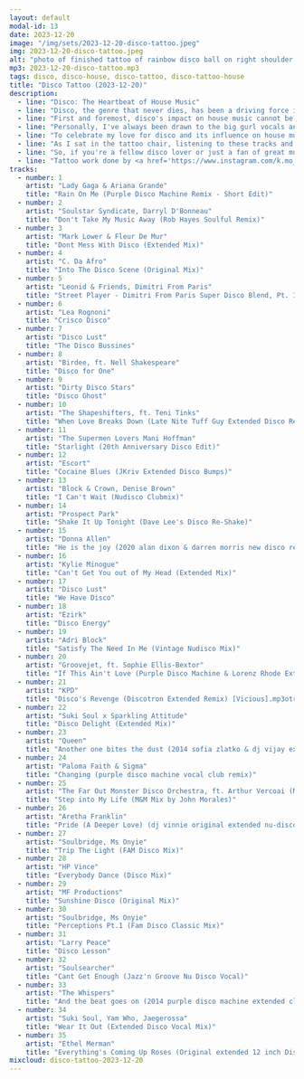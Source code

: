```yaml
---
layout: default
modal-id: 13
date: 2023-12-20
image: "/img/sets/2023-12-20-disco-tattoo.jpeg"
img: 2023-12-20-disco-tattoo.jpeg
alt: "photo of finished tattoo of rainbow disco ball on right shoulder with DISCO! vertically down the tricep below it and ending at the right elbow"
mp3: 2023-12-20-disco-tattoo.mp3
tags: disco, disco-house, disco-tattoo, disco-tattoo-house
title: "Disco Tattoo (2023-12-20)"
description:
  - line: "Disco: The Heartbeat of House Music"
  - line: "Disco, the genre that never dies, has been a driving force in the evolution of house music. Its influence is inescapable, and for me, it's more than just a genre - it's a way of life. As a long-time lover of disco, I knew that getting a disco-themed tattoo was the right next step for me. But why?"
  - line: "First and foremost, disco's impact on house music cannot be overstated. The genre's emphasis on strong beats, catchy melodies, and soulful vocals has shaped the sound of house music as we know it today. From the iconic divas of the 70s to the contemporary artists keeping the genre alive, disco's influence is felt throughout the house music scene."
  - line: "Personally, I've always been drawn to the big gurl vocals and solid instrumentals that define disco. The genre's ability to make me feel empowered and unstoppable is unparalleled. Whether I'm dancing the night away or simply listening to my favorite tracks, disco always puts me in the right mood."
  - line: "To celebrate my love for disco and its influence on house music, I've compiled a list of some of my favorite (nu)disco tracks. From Purple Disco Machine to Soulstar Syndicate and Escort, these artists embody the spirit of disco and its continued relevance in the music scene today."
  - line: "As I sat in the tattoo chair, listening to these tracks and feeling the beat of the needle, I knew that this was more than just a tattoo - it was a declaration of my commitment to the groove. Disco has been a constant source of joy and inspiration in my life, and now, it would be forever etched on my skin."
  - line: "So, if you're a fellow disco lover or just a fan of great music, I encourage you to give these tracks a listen. Let the beat take over, and let the magic of disco fill your heart and soul. And who knows - maybe you'll find yourself getting a disco-themed tattoo too!"
  - line: "Tattoo work done by <a href='https://www.instagram.com/k.mo_art'>Kayla Talastas</a> at <a href='https://www.blacksacramenttattoo.com/'>Black Sacrament Tattoo</a> in Las Vegas. She's AMAZINGLY gentle, by the way!"
tracks:
  - number: 1
    artist: "Lady Gaga & Ariana Grande"
    title: "Rain On Me (Purple Disco Machine Remix - Short Edit)"
  - number: 2
    artist: "Soulstar Syndicate, Darryl D'Bonneau"
    title: "Don't Take My Music Away (Rob Hayes Soulful Remix)"
  - number: 3
    artist: "Mark Lower & Fleur De Mur"
    title: "Dont Mess With Disco (Extended Mix)"
  - number: 4
    artist: "C. Da Afro"
    title: "Into The Disco Scene (Original Mix)"
  - number: 5
    artist: "Leonid & Friends, Dimitri From Paris"
    title: "Street Player - Dimitri From Paris Super Disco Blend, Pt. I"
  - number: 6
    artist: "Lea Rognoni"
    title: "Crisco Disco"
  - number: 7
    artist: "Disco Lust"
    title: "The Disco Bussines"
  - number: 8
    artist: "Birdee, ft. Nell Shakespeare"
    title: "Disco for One"
  - number: 9
    artist: "Dirty Disco Stars"
    title: "Disco Ghost"
  - number: 10
    artist: "The Shapeshifters, ft. Teni Tinks"
    title: "When Love Breaks Down (Late Nite Tuff Guy Extended Disco Remix)"
  - number: 11
    artist: "The Supermen Lovers Mani Hoffman"
    title: "Starlight (20th Anniversary Disco Edit)"
  - number: 12
    artist: "Escort"
    title: "Cocaine Blues (JKriv Extended Disco Bumps)"
  - number: 13
    artist: "Block & Crown, Denise Brown"
    title: "I Can't Wait (Nudisco Clubmix)"
  - number: 14
    artist: "Prospect Park"
    title: "Shake It Up Tonight (Dave Lee's Disco Re-Shake)"
  - number: 15
    artist: "Donna Allen"
    title: "He is the joy (2020 alan dixon & darren morris new disco remix)"
  - number: 16
    artist: "Kylie Minogue"
    title: "Can't Get You out of My Head (Extended Mix)"
  - number: 17
    artist: "Disco Lust"
    title: "We Have Disco"
  - number: 18
    artist: "Ezirk"
    title: "Disco Energy"
  - number: 19
    artist: "Adri Block"
    title: "Satisfy The Need In Me (Vintage Nudisco Mix)"
  - number: 20
    artist: "Groovejet, ft. Sophie Ellis-Bextor"
    title: "If This Ain't Love (Purple Disco Machine & Lorenz Rhode Extended Remix)"
  - number: 21
    artist: "KPD"
    title: "Disco's Revenge (Discotron Extended Remix) [Vicious].mp3otrkLptrkD"
  - number: 22
    artist: "Suki Soul x Sparkling Attitude"
    title: "Disco Delight (Extended Mix)"
  - number: 23
    artist: "Queen"
    title: "Another one bites the dust (2014 sofia zlatko & dj vijay extended synth club remix)"
  - number: 24
    artist: "Paloma Faith & Sigma"
    title: "Changing (purple disco machine vocal club remix)"
  - number: 25
    artist: "The Far Out Monster Disco Orchestra, ft. Arthur Vercoai (M&M Mix by John Morales)"
    title: "Step into My Life (M&M Mix by John Morales)"
  - number: 26
    artist: "Aretha Franklin"
    title: "Pride (A Deeper Love) (dj vinnie original extended nu-disco club remix)"
  - number: 27
    artist: "Soulbridge, Ms Onyie"
    title: "Trip The Light (FAM Disco Mix)"
  - number: 28
    artist: "HP Vince"
    title: "Everybody Dance (Disco Mix)"
  - number: 29
    artist: "MF Productions"
    title: "Sunshine Disco (Original Mix)"
  - number: 30
    artist: "Soulbridge, Ms Onyie"
    title: "Perceptions Pt.1 (Fam Disco Classic Mix)"
  - number: 31
    artist: "Larry Peace"
    title: "Disco Lesson"
  - number: 32
    artist: "Soulsearcher"
    title: "Cant Get Enough (Jazz'n Groove Nu Disco Vocal)"
  - number: 33
    artist: "The Whispers"
    title: "And the beat goes on (2014 purple disco machine extended club remix)"
  - number: 34
    artist: "Suki Soul, Yam Who, Jaegerossa"
    title: "Wear It Out (Extended Disco Vocal Mix)"
  - number: 35
    artist: "Ethel Merman"
    title: "Everything's Coming Up Roses (Original extended 12 inch Disco Club Remix)"
mixcloud: disco-tattoo-2023-12-20
---
```

